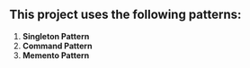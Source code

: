 ## This project uses the following patterns:

1. **Singleton Pattern**
2. **Command Pattern**
3. **Memento Pattern**
